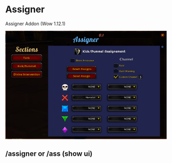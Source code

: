# Assigner

Assigner Addon (Wow 1.12.1)

![Screenshot](Media/interface.png)

## /assigner or /ass (show ui)
